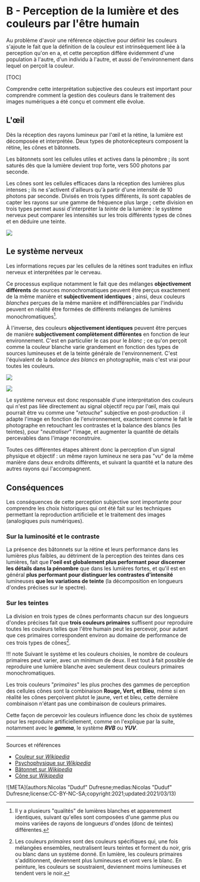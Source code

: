 # B - Perception de la lumière et des couleurs par l'être humain

Au problème d'avoir une référence objective pour définir les couleurs s'ajoute le fait que la définition de la couleur est intrinsèquement liée à la perception qu'on en a, et cette perception diffère évidemment d'une population à l'autre, d'un individu à l'autre, et aussi de l'environnement dans lequel on perçoit la couleur.

[TOC]

Comprendre cette interprétation subjective des couleurs est important pour comprendre comment la gestion des couleurs dans le traitement des images numériques a été conçu et comment elle évolue.

## L'œil

Dès la réception des rayons lumineux par l'œil et la rétine, la lumière est décomposée et interprétée. Deux types de photorécepteurs composent la rétine, les cônes et bâtonnets.

Les bâtonnets sont les cellules utiles et actives dans la pénombre ; ils sont saturés dès que la lumière devient trop forte, vers 500 photons par seconde.

Les cônes sont les cellules efficaces dans la réception des lumières plus intenses ; ils ne s'activent d'ailleurs qu'à partir d'une intensité de 10 photons par seconde. Divisés en trois types différents, ils sont capables de capter les rayons sur une gamme de fréquence plus large ; cette division en trois types permet aussi d'interpréter la *teinte* de la lumière : le système nerveux peut comparer les intensités sur les trois différents types de cônes et en déduire une teinte.

![](/img/colors/retina-absorption.svg)

## Le système nerveux

Les informations reçues par les cellules de la rétines sont traduites en influx nerveux et interprétées par le cerveau.

Ce processus explique notamment le fait que des mélanges **objectivement différents** de sources monochromatiques peuvent être perçus exactement de la même manière et **subjectivement identiques** ; ainsi, deux couleurs *blanches* perçues de la même manière et indifférenciables par l'individu peuvent en réalité être formées de différents mélanges de lumières monochromatiques[^1].

À l'inverse, des couleurs **objectivement identiques** peuvent être perçues de manière **subjectivement complètement différentes** en fonction de leur environnement. C'est en particulier le cas pour le *blanc* ; ce qu'on perçoit comme la couleur blanche varie grandement en fonction des types de sources lumineuses et de la teinte générale de l'environnement. C'est l'équivalent de la *balance des blancs* en photographie, mais c'est vrai pour toutes les couleurs.

![](/img/colors/grey-illusion-1.svg)

![](/img/colors/grey-illusion-2.svg)

Le système nerveux est donc responsable d'une interprétation des couleurs qui n'est pas liée directement au signal objectif reçu par l'œil, mais qui pourrait être vu comme une "*retouche*" subjective en post-production : il adapte l'image en fonction de l'environnement, exactement comme le fait le photographe en retouchant les contrastes et la balance des blancs (les teintes), pour "*neutraliser*" l'image, et augmenter la quantité de détails percevables dans l'image reconstruire.

Toutes ces différentes étapes altèrent donc la perception d'un signal physique et objectif : un même rayon lumineux ne sera pas "*vu*" de la même manière dans deux endroits différents, et suivant la quantité et la nature des autres rayons qui l'accompagnent.

## Conséquences

Les conséquences de cette perception subjective sont importante pour comprendre les choix historiques qui ont été fait sur les techniques permettant la reproduction artificielle et le traitement des images (analogiques puis numériques).

### Sur la luminosité et le contraste

La présence des bâtonnets sur la rétine et leurs performance dans les lumières plus faibles, au détriment de la perception des teintes dans ces lumières, fait que **l'oeil est globalement plus performant pour discerner les détails dans la pénombre** que dans les lumières fortes, et qu'il est en général **plus performant pour distinguer les contrastes d'intensité** lumineuses **que les variations de teinte** (la décomposition en longueurs d'ondes précises sur le spectre).

### Sur les teintes

La division en trois types de cônes performants chacun sur des longueurs d'ondes précises fait que **trois couleurs primaires** suffisent pour reproduire toutes les couleurs telles que l'être humain peut les percevoir, pour autant que ces primaires correspondent environ au domaine de performance de ces trois types de cônes[^2].

!!! note
    Suivant le système et les couleurs choisies, le nombre de couleurs primaires peut varier, avec un minimum de deux. Il est tout à fait possible de reproduire une lumière blanche avec seulement deux couleurs primaires monochromatiques.

Les trois couleurs "*primaires*" les plus proches des gammes de perception des cellules cônes sont la combinaison **Rouge, Vert, et Bleu**, même si en réalité les cônes perçoivent plutot le jaune, vert et bleu, cette dernière combinaison n'étant pas une combinaison de couleurs primaires.

Cette façon de percevoir les couleurs influence donc les choix de systèmes pour les reproduire artificiellement, comme on l'explique par la suite, notamment avec le ***gamma***, le système ***RVB*** ou ***YUV***.

----
Sources et références

- [Couleur sur *Wikipedia*](https://fr.wikipedia.org/wiki/Couleur)
- [Psychophysique sur *Wikipedia*](https://fr.wikipedia.org/wiki/Psychophysique)
- [Bâtonnet sur *Wikipedia*](https://fr.wikipedia.org/wiki/B%C3%A2tonnet)
- [Cône sur *Wikipedia*](https://fr.wikipedia.org/wiki/C%C3%B4ne_(photor%C3%A9cepteur))

![META](authors:Nicolas "Duduf" Dufresne;medias:Nicolas "Duduf" Dufresne;license:CC-BY-NC-SA;copyright:2021;updated:2021/03/13)

[^1]:
    Il y a plusieurs "qualités" de lumières blanches et apparemment identiques, suivant qu'elles sont composées d'une gamme plus ou moins variées de rayons de longueurs d'ondes (donc de teintes) différentes.
[^2]:
    Les couleurs *primaires* sont des couleurs spécifiques qui, une fois mélangées ensembles, neutralisent leurs teintes et forment du noir, gris ou blanc dans un système donné. En lumière, les couleurs primaires s'additionnent, deviennent plus lumineuses et vont vers le blanc. En peinture, les couleurs se soustraient, deviennent moins lumineuses et tendent vers le noir.